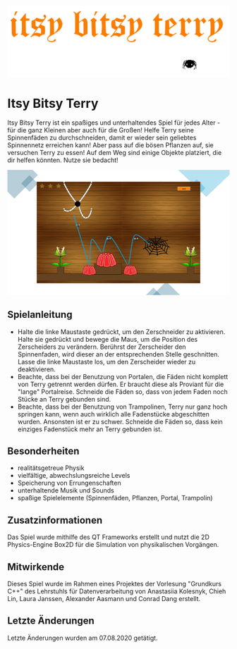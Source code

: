 ![](game/images/ITSY%20BITSY%20TERRY%20.png)

# Itsy Bitsy Terry

Itsy Bitsy Terry ist ein spaßiges und unterhaltendes Spiel für jedes Alter - für die ganz Kleinen aber auch für die Großen! Helfe Terry seine Spinnenfäden zu durchschneiden, damit er wieder sein geliebtes Spinnennetz erreichen kann! Aber pass auf die bösen Pflanzen auf, sie versuchen Terry zu essen! Auf dem Weg sind einige Objekte platziert, die dir helfen könnten. Nutze sie bedacht!

![](game/images/preview.png)

## Spielanleitung

- Halte die linke Maustaste gedrückt, um den Zerschneider zu aktivieren. Halte sie gedrückt und bewege die Maus, um die Position des Zerscheiders zu verändern. Berührst der Zerscheider den Spinnenfaden, wird dieser an der entsprechenden Stelle geschnitten. Lasse die linke Maustaste los, um den Zerscheider wieder zu deaktivieren.
- Beachte, dass bei der Benutzung von Portalen, die Fäden nicht komplett von Terry getrennt werden dürfen. Er braucht diese als Proviant für die "lange" Portalreise. Schneide die Fäden so, dass von jedem Faden noch Stücke an Terry gebunden sind. 
- Beachte, dass bei der Benutzung von Trampolinen, Terry nur ganz hoch springen kann, wenn auch wirklich alle Fadenstücke abgeschitten wurden. Ansonsten ist er zu schwer. Schneide die Fäden so, dass kein einziges Fadenstück mehr an Terry gebunden ist.

## Besonderheiten

- realitätsgetreue Physik
- vielfältige, abwechslungsreiche Levels
- Speicherung von Errungenschaften
- unterhaltende Musik und Sounds
- spaßige Spielelemente (Spinnenfäden, Pflanzen, Portal, Trampolin)

## Zusatzinformationen

Das Spiel wurde mithilfe des QT Frameworks erstellt und nutzt die 2D Physics-Engine Box2D für die Simulation von physikalischen Vorgängen.


## Mitwirkende

Dieses Spiel wurde im Rahmen eines Projektes der Vorlesung "Grundkurs C++" des Lehrstuhls für Datenverarbeitung von Anastasiia Kolesnyk, Chieh Lin, Laura Janssen, Alexander Aasmann und Conrad Dang erstellt.

## Letzte Änderungen

Letzte Änderungen wurden am 07.08.2020 getätigt.